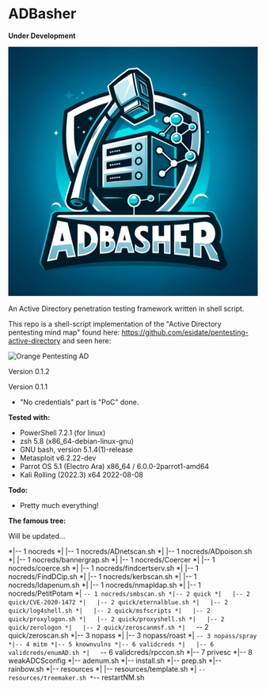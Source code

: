 # ADBasher
**Under Development**

![Logo](/resources/ADBasherlogo.png " ")

An Active Directory penetration testing framework written in shell script.

This repo is a shell-script implementation of the "Active Directory pentesting mind map" found here:
https://github.com/esidate/pentesting-active-directory and seen here:

![Orange Pentesting AD](/resources/pentest_ad_dark_2022_11.svg "Orange Pentesting AD")


Version 0.1.2

Version 0.1.1
* "No credentials" part is "PoC" done.

**Tested with:**
* PowerShell 7.2.1 (for linux)
* zsh 5.8 (x86_64-debian-linux-gnu)
* GNU bash, version 5.1.4(1)-release
* Metasploit v6.2.22-dev
* Parrot OS 5.1 (Electro Ara) x86_64 / 6.0.0-2parrot1-amd64
* Kali Rolling (2022.3) x64 2022-08-08

**Todo:**
* Pretty much everything!

**The famous tree:**

Will be updated...

*|-- 1 nocreds
*|   |-- 1 nocreds/ADnetscan.sh
*|   |-- 1 nocreds/ADpoison.sh
*|   |-- 1 nocreds/bannergrap.sh
*|   |-- 1 nocreds/Coercer
*|   |-- 1 nocreds/coerce.sh
*|   |-- 1 nocreds/findcertserv.sh
*|   |-- 1 nocreds/FindDCip.sh
*|   |-- 1 nocreds/kerbscan.sh
*|   |-- 1 nocreds/ldapenum.sh
*|   |-- 1 nocreds/nmapldap.sh
*|   |-- 1 nocreds/PetitPotam
*|   `-- 1 nocreds/smbscan.sh
*|-- 2 quick
*|   |-- 2 quick/CVE-2020-1472
*|   |-- 2 quick/eternalblue.sh
*|   |-- 2 quick/log4shell.sh
*|   |-- 2 quick/msfscripts
*|   |-- 2 quick/proxylogon.sh
*|   |-- 2 quick/proxyshell.sh
*|   |-- 2 quick/zerologon
*|   |-- 2 quick/zeroscanmsf.sh
*|   `-- 2 quick/zeroscan.sh
*|-- 3 nopass
*|   |-- 3 nopass/roast
*|   `-- 3 nopass/spray
*|-- 4 mitm
*|-- 5 knownvulns
*|-- 6 validcreds
*|   |-- 6 validcreds/enumAD.sh
*|   `-- 6 validcreds/rpccon.sh
*|-- 7 privesc
*|-- 8 weakADCSconfig
*|-- adenum.sh
*|-- install.sh
*|-- prep.sh
*|-- rainbow.sh
*|-- resources
*|   |-- resources/template.sh
*|   `-- resources/treemaker.sh
*`-- restartNM.sh


